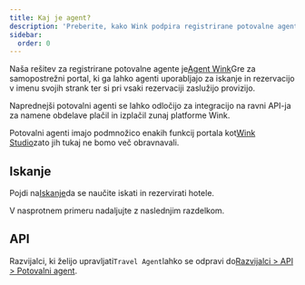 ```yaml
---
title: Kaj je agent?
description: 'Preberite, kako Wink podpira registrirane potovalne agente.'
sidebar:
  order: 0
---
```

Naša rešitev za registrirane potovalne agente je[Agent Wink](https://agent.wink.travel)Gre za samopostrežni portal, ki ga lahko agenti uporabljajo za iskanje in rezervacijo v imenu svojih strank ter si pri vsaki rezervaciji zaslužijo provizijo.

Naprednejši potovalni agenti se lahko odločijo za integracijo na ravni API-ja za namene obdelave plačil in izplačil zunaj platforme Wink.

Potovalni agenti imajo podmnožico enakih funkcij portala kot[Wink Studio](/studio/what-is-studio)zato jih tukaj ne bomo več obravnavali.

## Iskanje

Pojdi na[Iskanje](/studio/search)da se naučite iskati in rezervirati hotele.

V nasprotnem primeru nadaljujte z naslednjim razdelkom.

## API

Razvijalci, ki želijo upravljati`Travel Agent`lahko se odpravi do[Razvijalci > API > Potovalni agent](/developers/apis/#travel-agent-api).


